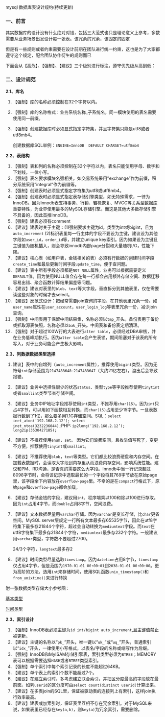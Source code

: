 mysql 数据库表设计规约(持续更新)

### 一、前言

其实数据库的设计没有什么绝对对错，包括三大范式也只是理论意义上参考，多数需要从业务场景出发设计每一张表。该冗余的冗余，该固定的固定

但是有一些规则或者约束需要在设计前期在团队进行统一约束，这也是为了大家都遵守这个规定，配合团队协作衍生的规则而已

下面会从【高危】、【强制】、【建议】三个级别进行标注，遵守优先级从高到低：

### 二、设计规范

**2.1、库名**

1. 【强制】库的名称必须控制在32个字符以内。
2. 【强制】库的名称格式：业务系统名称_子系统名，同一模块使用的表名需要使用同一前缀。
3. 【强制】创建数据库时必须显式指定字符集，并且字符集只能是utf8或者utf8mb4。

   创建数据库SQL举例：`ENGINE=InnoDB  DEFAULT CHARSET=utf8mb4`

**2.2、表结构**

1. 【强制】表和列的名称必须控制在32个字符以内，表名只能使用字母、数字和下划线，一律小写。
2. 【强制】表名要求模块名强相关，如交易系统采用”exchange”作为前缀，积分系统采用”integral”作为前缀等。
3. 【强制】创建表时必须显式指定字符集为utf8或utf8mb4。
4. 【强制】创建表时必须显式指定表存储引擎类型，如无特殊需求，一律为InnoDB。因为Innodb表支持事务、行锁、宕机恢复、MVCC等关系型数据库重要特性，为业界使用最多的MySQL存储引擎。而这是其他大多数存储引擎不具备的，因此首推InnoDB。
5. 【强制】建表必须有comment
6. 【建议】建表时关于主键：(1)强制要求主键为id，类型为int或bigint，且为`auto_increment` (2)标识表里每一行主体的字段不要设为主键，建议设为其他字段如`user_id`，`order_id`等，并建立unique key索引。因为如果设为主键且主键值为随机插入，则会导致innodb内部page分裂和大量随机I/O，性能下降。
7. 【建议】核心表（如用户表，金钱相关的表）必须有行数据的创建时间字段`create_time`和最后更新时间字段`update_time`，便于查问题。
8. 【建议】表中所有字段必须都是`NOT NULL`属性，业务可以根据需要定义`DEFAULT`值。因为使用NULL值会存在每一行都会占用额外存储空间、数据迁移容易出错、聚合函数计算结果偏差等问题。
9. 【建议】建议对表里的`blob`、`text`等大字段，垂直拆分到其他表里，仅在需要读这些对象的时候才去select。
10. 【建议】反范式设计：把经常需要join查询的字段，在其他表里冗余一份。如`user_name`属性在`user_account`，`user_login_log`等表里冗余一份，减少join查询。
11. 【强制】中间表用于保留中间结果集，名称必须以`tmp_`开头。备份表用于备份或抓取源表快照，名称必须以`bak_`开头。中间表和备份表定期清理。
12. 【强制】对于超过100W行的大表进行`alter table`，必须经过DBA审核，并在业务低峰期执行。因为`alter table`会产生表锁，期间阻塞对于该表的所有写入，对于业务可能会产生极大影响。

**2.3、列数据数据类型选择**

1. 建议】表中的自增列（`auto_increment`属性），推荐使用`bigint`类型。因为无符号`int`存储范围为`2147483648~2147483647`（大约21亿左右），溢出后会导致报错。
2. 【建议】业务中选择性很少的状态`status`、类型`type`等字段推荐使用`tinytint`或者`smallint`类型节省存储空间。
3. 【建议】业务中IP地址字段推荐使用`int`类型，不推荐用`char(15)`。因为`int`只占4字节，可以用如下函数相互转换，而`char(15)`占用至少15字节。一旦表数据行数到了1亿，那么要多用1.1G存储空间。SQL：`select inet_aton('192.168.2.12'); select inet_ntoa(3232236044);`PHP: `ip2long(‘192.168.2.12’); long2ip(3530427185);`
4. 【建议】不推荐使用`enum`，`set`。 因为它们浪费空间，且枚举值写死了，变更不方便。推荐使用`tinyint`或`smallint`。
5. 【建议】不推荐使用`blob`，`text`等类型。它们都比较浪费硬盘和内存空间。在加载表数据时，会读取大字段到内存里从而浪费内存空间，影响系统性能。建议和PM、RD沟通，是否真的需要这么大字段。Innodb中当一行记录超过8098字节时，会将该记录中选取最长的一个字段将其768字节放在原始page里，该字段余下内容放在`overflow-page`里。不幸的是在`compact`行格式下，原始`page`和`overflow-page`都会加载。
6. 【建议】存储金钱的字段，建议用`int`，程序端乘以100和除以100进行存取。因为`int`占用4字节，而`double`占用8字节，空间浪费。
7. 【建议】文本数据尽量用`varchar`存储。因为`varchar`是变长存储，比`char`更省空间。MySQL server层规定一行所有文本最多存65535字节，因此在utf8字符集下最多存21844个字符，超过会自动转换为`mediumtext`字段。而`text`在utf8字符集下最多存21844个字符，`mediumtext`最多存232个字符。一般建议用`varchar`类型，字符数不要超过2700。

   24/3个字符，`longtext`最多存2

8. 【建议】时间类型尽量选取`timestamp`。因为`datetime`占用8字节，`timestamp`仅占用4字节，但是范围为`1970-01-01 00:00:01`到`2038-01-01 00:00:00`。更为高阶的方法，选用`int`来存储时间，使用SQL函数`unix_timestamp()`和`from_unixtime()`来进行转换

附一张数据类型存储大小参考图：

[基本类型](https://www.notion.so/04bc0385cac04857bfe10386650a7e9c)

[时间类型](https://www.notion.so/1529bb809d9443afa3ce59a4ef5ace30)

**2.3、索引设计**

1. 【强制】InnoDB表必须主键为`id int/bigint auto_increment`,且主键值禁止被更新。
2. 【建议】主键的名称以“`pk_`”开头，唯一键以“`uk_`”或“`uq_`”开头，普通索引以“`idx_`”开头，一律使用小写格式，以表名/字段的名称或缩写作为后缀。
3. 【强制】InnoDB和MyISAM存储引擎表，索引类型必须为`BTREE`；MEMORY表可以根据需要选择`HASH`或者`BTREE`类型索引。
4. 【强制】单个索引中每个索引记录的长度不能超过64KB。
5. 【建议】单个表上的索引个数不能超过7个。
6. 【建议】在建立索引时，多考虑建立联合索引，并把区分度最高的字段放在最前面。如列`userid`的区分度可由`select count(distinct userid)`计算出来。
7. 【建议】在多表join的SQL里，保证被驱动表的连接列上有索引，这样join执行效率最高。
8. 【建议】建表或加索引时，保证表里互相不存在冗余索引。对于MySQL来说，如果表里已经存在`key(a,b)`，则`key(a)`为冗余索引，需要删除。